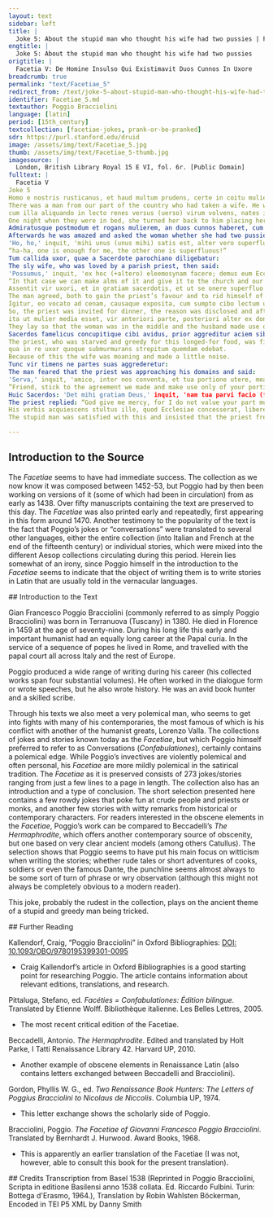 ```yaml
---
layout: text
sidebar: left
title: |
  Joke 5: About the stupid man who thought his wife had two pussies | Facetia V: De Homine Insulso Qui Existimavit Duos Cunnos In Uxore
engtitle: |
  Joke 5: About the stupid man who thought his wife had two pussies
origtitle: |
  Facetia V: De Homine Insulso Qui Existimavit Duos Cunnos In Uxore
breadcrumb: true
permalink: "text/Facetiae_5"
redirect_from: /text/joke-5-about-stupid-man-who-thought-his-wife-had-two-pussies
identifier: Facetiae_5.md
textauthor: Poggio Bracciolini
language: [latin]
period: [15th_century]
textcollection: [facetiae-jokes, prank-or-be-pranked]
sdr: https://purl.stanford.edu/druid 
image: /assets/img/text/Facetiae_5.jpg
thumb: /assets/img/text/Facetiae_5-thumb.jpg
imagesource: |
  London, British Library Royal 15 E VI, fol. 6r. [Public Domain]
fulltext: |
  Facetia V
Joke 5
Homo e nostris rusticanus, et haud multum prudens, certe in coitu mulierum rudis, sumpta uxore,
There was a man from our part of the country who had taken a wife. He was a bumpkin, not very sensible and surely very ignorant when it came to sleeping with women.
cum illa aliquando in lecto renes versus (uerso) virum volvens, nates in eius gremio posuisset, erecto telo uxorem casu cognovit.
One night when they were in bed, she turned her back to him placing her buttocks in his lap and he got to know his wife by chance with his spear raised.
Admiratusque postmodum et rogans mulierem, an duos cunnos haberet, cum illa annuisset:
Afterwards he was amazed and asked the woman whether she had two pussies and when she confirmed this he said:
'Ho, ho,' inquit, 'mihi unus (unus mihi) satis est, alter vero superfluus.'
“ha-ha, one is enough for me, the other one is superfluous!”
Tum callida uxor, quae a Sacerdote parochiano diligebatur:
The sly wife, who was loved by a parish priest, then said:
'Possumus,' inquit, 'ex hoc (+altero) eleemosynam facere; demus eum Ecclesiae et Sacerdoti nostro, cui haec res erit gratissima, et tibi nihil oberit, cum unus sufficiat tibi.'
“In that case we can make alms of it and give it to the church and our priest, for whom this would be very pleasing; and this would cause you no grief, since one is enough for you.”
Assentit vir uxori, et in gratiam sacerdotis, et ut se onere superfluo levaret.
The man agreed, both to gain the priest’s favour and to rid himself of a superfluous burden.
Igitur, eo vocato ad cenam, causaque exposita, cum sumpto cibo lectum unum tres ingrederentur,
So, the priest was invited for dinner, the reason was disclosed and after they had eaten all three of them went to bed.
ita ut mulier media esset, vir anteriori parte, posteriori alter ex dono uteretur,
They lay so that the woman was in the middle and the husband made use of the front part, while the other was given use of the rear part as a gift.
Sacerdos famelicus concupitique cibi avidus, prior aggreditur aciem sibi commissam:
The priest, who was starved and greedy for this longed-for food, was first to approach the battle array entrusted to him.
qua in re uxor quoque submurmurans strepitum quemdam edebat.
Because of this the wife was moaning and made a little noise.
Tunc vir timens ne partes suas aggrederetur:
The man feared that the priest was approaching his domains and said:
'Serva,' inquit, 'amice, inter nos conventa, et tua portione utere, meam intactam relinquens.'
”Friend, stick to the agreement we made and make use only of your portion, leave mine alone!”
Huic Sacerdos: 'Det mihi gratiam Deus,' inquit, 'nam tua parvi facio (facton ut vid.), ut bonis tantum Ecclesiae uti possim.'
The priest replied: “God give me mercy, for I do not value your part much, as long as I can use the property of the church.”
His verbis acquiescens stultus ille, quod Ecclesiae concesserat, libere uti iussit.
The stupid man was satisfied with this and insisted that the priest freely use that which he had granted to the church.

--- 
```

## Introduction to the Source 
<p>The <em>Facetiae</em> seems to have had immediate success. The collection as we now know it was composed between 1452-53, but Poggio had by then been working on versions of it (some of which had been in circulation) from as early as 1438. Over fifty manuscripts containing the text are preserved to this day. The <em>Facetiae</em> was also printed early and repeatedly, first appearing in this form around 1470. Another testimony to the popularity of the text is the fact that Poggio’s jokes or “conversations” were translated to several other languages, either the entire collection (into Italian and French at the end of the fifteenth century) or individual stories, which were mixed into the different Aesop collections circulating during this period. Herein lies somewhat of an irony, since Poggio himself in the introduction to the <em>Facetiae</em> seems to indicate that the object of writing them is to write stories in Latin that are usually told in the vernacular languages.</p>
## Introduction to the Text 
<p>Gian Francesco Poggio Bracciolini (commonly referred to as simply Poggio Bracciolini) was born in Terranuova (Tuscany) in 1380. He died in Florence in 1459 at the age of seventy-nine. During his long life this early and important humanist had an equally long career at the Papal curia. In the service of a sequence of popes he lived in Rome, and travelled with the papal court all across Italy and the rest of Europe.</p> <p>Poggio produced a wide range of writing during his career (his collected works span four substantial volumes). He often worked in the dialogue form or wrote speeches, but he also wrote history. He was an avid book hunter and a skilled scribe.</p> <p>Through his texts we also meet a very polemical man, who seems to get into fights with many of his contemporaries, the most famous of which is his conflict with another of the humanist greats, Lorenzo Valla. The collections of jokes and stories known today as the <em>Facetiae</em>, but which Poggio himself preferred to refer to as Conversations (<em>Confabulationes</em>), certainly contains a polemical edge. While Poggio’s invectives are violently polemical and often personal, his <em>Facetiae</em> are more mildly polemical in the satirical tradition. The <em>Facetiae</em> as it is preserved consists of 273 jokes/stories ranging from just a few lines to a page in length. The collection also has an introduction and a type of conclusion. The short selection presented here contains a few rowdy jokes that poke fun at crude people and priests or monks, and another few stories with witty remarks from historical or contemporary characters. For readers interested in the obscene elements in the <em>Facetiae</em>, Poggio’s work can be compared to Beccadelli’s <em>The Hermaphrodite</em>, which offers another contemporary source of obscenity, but one based on very clear ancient models (among others Catullus). The selection shows that Poggio seems to have put his main focus on witticism when writing the stories; whether rude tales or short adventures of cooks, soldiers or even the famous Dante, the punchline seems almost always to be some sort of turn of phrase or wry observation (although this might not always be completely obvious to a modern reader).</p> <p>This joke, probably the rudest in the collection, plays on the ancient theme of a stupid and greedy man being tricked.</p>
## Further Reading 
<p>Kallendorf, Craig, “Poggio Bracciolini” in Oxford Bibliographies: <a href="https://www.oxfordbibliographies.com/view/document/obo-9780195399301/obo-9780195399301-0095.xml">DOI: 10.1093/OBO/9780195399301-0095</a></p> <ul> <li>Craig Kallendorf’s article in Oxford Bibliographies is a good starting point for researching Poggio. The article contains information about relevant editions, translations, and research.</li> </ul> <p>Pittaluga, Stefano, ed. <em>Facéties = Confabulationes: Édition bilingue.</em> Translated by Etienne Wolff. Bibliothèque italienne. Les Belles Lettres, 2005.</p> <ul> <li>The most recent critical edition of the Facetiae.</li> </ul> <p>Beccadelli, Antonio. <em>The Hermaphrodite</em>. Edited and translated by Holt Parke, I Tatti Renaissance Library 42. Harvard UP, 2010.</p> <ul> <li>Another example of obscene elements in Renaissance Latin (also contains letters exchanged between Beccadelli and Bracciolini).</li> </ul> <p>Gordon, Phyllis W. G., ed. <em>Two Renaissance Book Hunters: The Letters of Poggius Bracciolini to Nicolaus de Niccolis</em>. Columbia UP, 1974.</p> <ul> <li>This letter exchange shows the scholarly side of Poggio.</li> </ul> <p>Bracciolini, Poggio. <em>The Facetiae of Giovanni Francesco Poggio Bracciolini</em>. Translated by Bernhardt J. Hurwood. Award Books, 1968.</p> <ul> <li>This is apparently an earlier translation of the Facetiae (I was not, however, able to consult this book for the present translation).</li> </ul>
## Credits
Transcription from Basel 1538 (Reprinted in Poggio Bracciolini, Scripta in editione Basilensi anno 1538 collata. Ed. Riccardo Fulbini. Turin: Bottega d'Erasmo, 1964.), Translation by Robin Wahlsten Böckerman, Encoded in TEI P5 XML by Danny Smith

